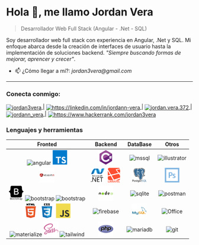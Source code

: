 <h1 align="left">Hola 👋, me llamo Jordan Vera</h1>

> Desarrollador Web Full Stack (Angular - .Net - SQL)

<p>Soy desarrollador web full stack con experiencia en Angular, .Net y SQL. Mi enfoque abarca desde la creación de interfaces de usuario hasta 
la implementación de soluciones backend. <i>"Siempre buscando formas de mejorar, aprencer y crecer"</i>.</p>

- 📫 ¿Cómo llegar a mí?: _jordan3vera@gmail.com_
----
<h3 color="red">Conecta conmigo:</h3>
<div>
<a href="https://twitter.com/jordan3vera" target="blank">
  <img align="center" src="https://raw.githubusercontent.com/rahuldkjain/github-profile-readme-generator/master/src/images/icons/Social/twitter.svg"                
  alt="jordan3vera" height="30" width="40" title="Perfil de Twitter" />
</a>
  |
<a href="https://linkedin.com/in/https://linkedin.com/in/jordann-vera" target="blank">
  <img align="center" src="https://raw.githubusercontent.com/rahuldkjain/github-profile-readme-generator/master/src/images/icons/Social/linked-in-alt.svg" 
   alt="https://linkedin.com/in/jordann-vera" height="30" width="40" title="Ir a Linkedin"/>
</a>
  |
<a href="https://fb.com/jordan.vera.372" target="blank">
  <img align="center" src="https://raw.githubusercontent.com/rahuldkjain/github-profile-readme-generator/master/src/images/icons/Social/facebook.svg" 
  alt="jordan.vera.372" height="30" width="40" title="Perfil de Facebook"/>
</a>
  |
<a href="https://instagram.com/jordann_vera" target="blank">
  <img align="center" src="https://raw.githubusercontent.com/rahuldkjain/github-profile-readme-generator/master/src/images/icons/Social/instagram.svg" 
  alt="jordann_vera" height="30" width="40" title="Ver Instagram"/>
</a>
  |
<a href="https://www.hackerrank.com/https://www.hackerrank.com/jordan3vera" target="blank">
  <img align="center" src="https://raw.githubusercontent.com/rahuldkjain/github-profile-readme-generator/master/src/images/icons/Social/hackerrank.svg" 
  alt="https://www.hackerrank.com/jordan3vera" height="30" width="40" title="Ver perfil"/>
</a>
</div>

### Lenguajes y herramientas

| Fronted   | Backend   | DataBase   | Otros | 
| :-------: | :-------: | :--------: | :--------: | 
| <img src="https://angular.io/assets/images/logos/angular/angular.svg" alt="angular" width="40" height="40" title="Angular CLI"/> <img title="TypeScript" src="https://raw.githubusercontent.com/devicons/devicon/master/icons/typescript/typescript-original.svg" alt="typescript" width="40" height="40"/> | <img src="https://raw.githubusercontent.com/devicons/devicon/master/icons/csharp/csharp-original.svg" alt="csharp" width="40" height="40" title="C#"/> | <img src="https://www.svgrepo.com/show/303229/microsoft-sql-server-logo.svg" alt="mssql" width="40" height="40" title="Sql Server"/> | <img src="https://www.vectorlogo.zone/logos/adobe_illustrator/adobe_illustrator-icon.svg" alt="illustrator" width="40" height="40" title="Adobe illustrator"/> |
| <img src="https://raw.githubusercontent.com/devicons/devicon/master/icons/angularjs/angularjs-original-wordmark.svg" title="AngularJS" alt="angularjs" width="40" height="40"/> | <img src="https://raw.githubusercontent.com/devicons/devicon/master/icons/dot-net/dot-net-original-wordmark.svg" alt="dotnet" width="40" height="40" title=".Net"/> <img src="https://raw.githubusercontent.com/devicons/devicon/master/icons/laravel/laravel-plain-wordmark.svg" alt="laravel" width="40" height="40" title="Laravel"/>| <img src="https://raw.githubusercontent.com/devicons/devicon/master/icons/postgresql/postgresql-original-wordmark.svg" alt="postgresql" width="40" height="40" title="PostgreSql"/>| <img src="https://raw.githubusercontent.com/devicons/devicon/master/icons/photoshop/photoshop-line.svg" alt="photoshop" width="40" height="40" title="Photoshop"/> |
| <img alt="bootstrap" width="40" height="40" src="https://raw.githubusercontent.com/devicons/devicon/master/icons/bootstrap/bootstrap-plain-wordmark.svg" title="Bootstrap"/> <img alt="bootstrap" width="40" height="40" src="https://i0.wp.com/www.primefaces.org/wp-content/uploads/2016/10/primeng.png?resize=250%2C250&ssl=1" title="Primeng"/> <img alt="bootstrap" width="40" height="40" src="https://camo.githubusercontent.com/c5b95fc653e7928d7277fa065cd098187cb9b7ea2d4d976cef5215a0676d2424/68747470733a2f2f63646e2e6a7364656c6976722e6e65742f67682f616e67756c61722d6d6174657269616c2d657874656e73696f6e732f7061676573406d61737465722f6173736574732f616e67756c61722d6d6174657269616c2d657874656e73696f6e732d6c6f676f2e706e67" title="Angular Material"/>| <img src="https://raw.githubusercontent.com/devicons/devicon/master/icons/nodejs/nodejs-original-wordmark.svg" alt="nodejs" width="40" height="40" title="NodeJS"/> | <img src="https://www.vectorlogo.zone/logos/sqlite/sqlite-icon.svg" alt="sqlite" width="40" height="40" title="SQLite"/> | <img src="https://www.vectorlogo.zone/logos/getpostman/getpostman-icon.svg" alt="postman" width="40" height="40" title="Postmant"/>
| <img src="https://raw.githubusercontent.com/devicons/devicon/master/icons/html5/html5-original-wordmark.svg" alt="html5" width="40" height="40" title="Html"/>  <img src="https://raw.githubusercontent.com/devicons/devicon/master/icons/css3/css3-original-wordmark.svg" alt="css3" width="40" height="40" title="Css"/> <img alt="javascript" width="40" height="40" src="https://raw.githubusercontent.com/devicons/devicon/master/icons/javascript/javascript-original.svg" title="JavaScript" />| <img src="https://www.vectorlogo.zone/logos/firebase/firebase-icon.svg" alt="firebase" width="40" height="40" title="Firebase"/> | <img src="https://raw.githubusercontent.com/devicons/devicon/master/icons/mysql/mysql-original-wordmark.svg" alt="mysql" width="40" height="40" title="MySql"/> | <img src="https://www.tecnozero.com/wp-content/uploads/2021/07/office-2021.png" alt="Office" width="40" height="40" title="Office"/>
| <img src="https://raw.githubusercontent.com/prplx/svg-logos/5585531d45d294869c4eaab4d7cf2e9c167710a9/svg/materialize.svg" alt="materialize" width="40" height="40" title="Materialize"/> <img src="https://raw.githubusercontent.com/devicons/devicon/master/icons/sass/sass-original.svg" alt="sass" width="40" height="40" title="Sass"/> <img src="https://www.vectorlogo.zone/logos/tailwindcss/tailwindcss-icon.svg" alt="tailwind" width="40" height="40" title="Tailwind"/>| <img src="https://raw.githubusercontent.com/devicons/devicon/master/icons/php/php-original.svg" alt="php" width="40" height="40" title="Php"/>| <img src="https://www.vectorlogo.zone/logos/mariadb/mariadb-icon.svg" alt="mariadb" width="40" height="40" title="MariaDB"/> | <img src="https://www.vectorlogo.zone/logos/git-scm/git-scm-icon.svg" alt="git" width="40" height="40" title="Git"/>|



















